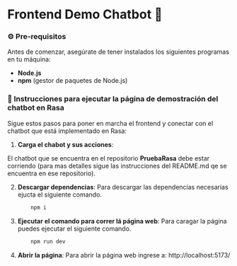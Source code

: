 # **Frontend Demo Chatbot 🤖**

### **⚙️ Pre-requisitos**

Antes de comenzar, asegúrate de tener instalados los siguientes programas en tu máquina:

- **Node.js**
- **npm** (gestor de paquetes de Node.js)

### **🚀 Instrucciones para ejecutar la página de demostración del chatbot en Rasa**

Sigue estos pasos para poner en marcha el frontend y conectar con el chatbot que está implementado en Rasa:

1. **Carga el chabot y sus acciones**:  

El chatbot que se encuentra en el repositorio **PruebaRasa** debe estar corriendo (para mas detalles sigue las instrucciones del README.md qe se encuentra en ese repositorio).

2. **Descargar dependencias**:
Para descargar las dependencias necesarias ejucta el siguiente comando.
    ```bash
        npm i
    ```

3. **Ejecutar el comando para correr lá página web**:
Para caragar la página puedes ejecutar el siguiente comando.
    ```bash
        npm run dev
    ```

4. **Abrir la página**: 
Para abrir la página web ingrese a:
http://localhost:5173/